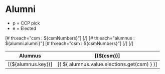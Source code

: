 # Alumni

* p = CCP pick
* e = Elected

<table>
    <thead>
        <tr>
            <th>Alumnus</th>
            [# th:each="csm : ${csmNumbers}"]
                <th style="min-width: 0;">[(${csm})]</th>
            [/]
        </tr>
    </thead>
    <tbody>
        [# th:each="alumnus : ${alumni.alumni}"]
        <tr>
            <td>[(${alumnus.key})]</td>
            [# th:each="csm : ${csmNumbers}"]
                <td>[( ${ alumnus.value.elections.get(csm) } )]</td>
            [/]
        </tr>
        [/]
    </tbody>
</table>
